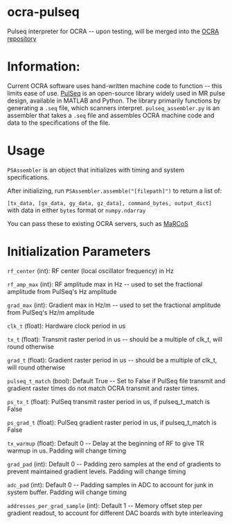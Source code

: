 # ocra-pulseq
Pulseq interpreter for OCRA -- upon testing, will be merged into the [OCRA repository](https://github.com/OpenMRI/ocra)

# Information:
Current OCRA software uses hand-written machine code to function -- this limits ease of use. [PulSeq](https://pulseq.github.io/) is an open-source library widely used in MR pulse design, available in MATLAB and Python. The library primarily functions by generating a `.seq` file, which scanners interpret. `pulseq_assembler.py` is an assembler that takes a `.seq` file and assembles OCRA machine code and data to the specifications of the file. 

# Usage
`PSAssembler` is an object that initializes with timing and system specifications.

After initializing, run `PSAssembler.assemble("[filepath]")` to return a list of:

`[tx_data, [gx_data, gy_data, gz_data], command_bytes, output_dict]` with data in either `bytes` format or `numpy.ndarray`

You can pass these to existing OCRA servers, such as [MaRCoS](https://github.com/vnegnev/marcos_extras/wiki/setting_marcos_up)

# Initialization Parameters

`rf_center` (int): RF center (local oscillator frequency) in Hz

`rf_amp_max` (int): RF amplitude max in Hz -- used to set the fractional amplitude from PulSeq's Hz amplitude

`grad_max` (int): Gradient max in Hz/m -- used to set the fractional amplitude from PulSeq's Hz/m amplitude

`clk_t` (float): Hardware clock period in us

`tx_t` (float): Transmit raster period in us -- should be a multiple of clk_t, will round otherwise

`grad_t` (float): Gradient raster period in us -- should be a multiple of clk_t, will round otherwise

`pulseq_t_match` (bool): Default True -- Set to False if PulSeq file transmit and gradient raster times do not match OCRA transmit and raster times.

`ps_tx_t` (float): PulSeq transmit raster period in us, if pulseq_t_match is False

`ps_grad_t` (float): PulSeq gradient raster period in us, if pulseq_t_match is False

`tx_warmup` (float): Default 0 -- Delay at the beginning of RF to give TR warmup in us. Padding will change timing

`grad_pad` (int): Default 0 -- Padding zero samples at the end of gradients to prevent maintained gradient levels. Padding will change timing

`adc_pad` (int): Default 0 -- Padding samples in ADC to account for junk in system buffer. Padding will change timing

`addresses_per_grad_sample` (int): Default 1 -- Memory offset step per gradient readout, to account for different DAC boards with byte interleaving

